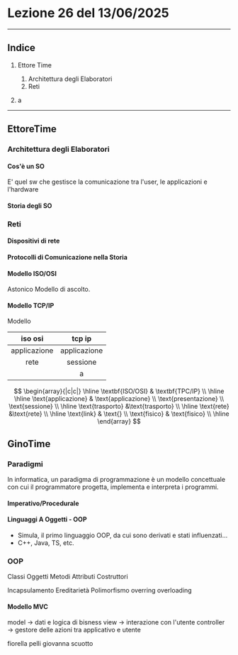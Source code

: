 # Lezione 26 del 13/06/2025

---

## Indice

1. Ettore Time

   1. Architettura degli Elaboratori
   2. Reti

2. a

---

## EttoreTime

### Architettura degli Elaboratori

#### Cos'è un SO

E' quel sw che gestisce la comunicazione tra l'user, le applicazioni e l'hardware

#### Storia degli SO

### Reti

#### Dispositivi di rete

#### Protocolli di Comunicazione nella Storia

#### Modello ISO/OSI

Astonico Modello di ascolto.

#### Modello TCP/IP

$\text{Modello}$

|   iso osi    |    tcp ip    |
| :----------: | :----------: |
| applicazione | applicazione |
|     rete     |   sessione   |
|              |      a       |

$$
\begin{array}{|c|c|}
\hline
    \textbf{ISO/OSI} & \textbf{TPC/IP} \\
    \hline \hline
    \text{applicazione} & \text{applicazione} \\
    \text{presentazione} \\
    \text{sessione} \\ \hline
    \text{trasporto} &\text{trasporto} \\ \hline
    \text{rete} &\text{rete} \\ \hline
    \text{link} & \text{} \\
    \text{fisico} & \text{fisico} \\ \hline
\end{array}
$$

## GinoTime

### Paradigmi

In informatica, un paradigma di programmazione è un modello concettuale con cui il programmatore progetta, implementa e interpreta i programmi.

#### Imperativo/Procedurale

#### Linguaggi A Oggetti - OOP

- Simula, il primo linguaggio OOP, da cui sono derivati e stati influenzati...
- C++, Java, TS, etc.

### OOP

Classi
Oggetti
Metodi
Attributi
Costruttori

Incapsulamento
Ereditarietà
Polimorfismo
overring
overloading

#### Modello MVC

model &rarr; dati e logica di bisness
view &rarr; interazione con l'utente
controller &rarr; gestore delle azioni tra applicativo e utente

fiorella pelli
giovanna scuotto
